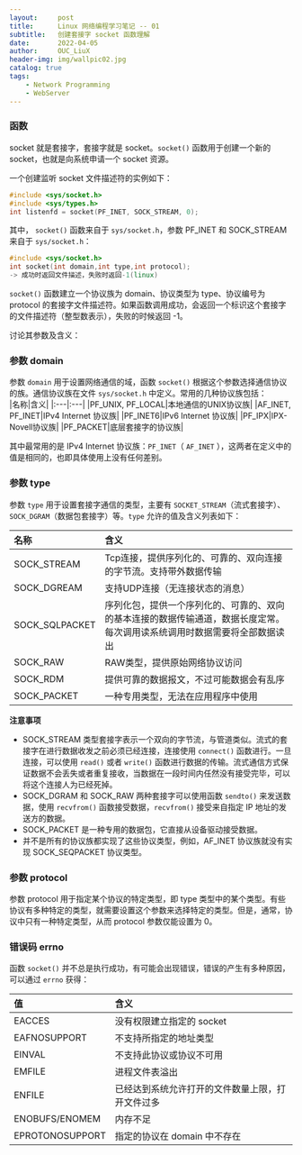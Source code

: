 ```yaml
---
layout:     post
title:      Linux 网络编程学习笔记 -- 01          
subtitle:   创建套接字 socket 函数理解               
date:       2022-04-05
author:     OUC_LiuX
header-img: img/wallpic02.jpg
catalog: true
tags:
    - Network Programming     
    - WebServer
--- 
```


<head>
    <script src="https://cdn.mathjax.org/mathjax/latest/MathJax.js?config=TeX-AMS-MML_HTMLorMML" type="text/javascript"></script>
    <script type="text/x-mathjax-config">
        MathJax.Hub.Config({
            tex2jax: {
            skipTags: ['script', 'noscript', 'style', 'textarea', 'pre'],
            inlineMath: [['$','$']]
            }
        });
    </script>
</head>   

### 函数        
socket 就是套接字，套接字就是 socket。`socket()` 函数用于创建一个新的socket，也就是向系统申请一个 socket 资源。       

一个创建监听 socket 文件描述符的实例如下：          
```c++
#include <sys/socket.h>             
#include <sys/types.h>           
int listenfd = socket(PF_INET, SOCK_STREAM, 0);
```      

其中， `socket()` 函数来自于 `sys/socket.h`，参数 PF_INET 和 SOCK_STREAM 来自于 `sys/socket.h`：         
```c++
#include <sys/socket.h>                  
int socket(int domain,int type,int protocol);
-> 成功时返回文件描述，失败时返回-1(linux)
```            

`socket()` 函数建立一个协议族为 domain、协议类型为 type、协议编号为protocol 的套接字文件描述符。如果函数调用成功，会返回一个标识这个套接字的文件描述符（整型数表示），失败的时候返回 -1。          

讨论其参数及含义：      

### 参数 domain          
参数 `domain` 用于设置网络通信的域，函数 `socket()` 根据这个参数选择通信协议的族。通信协议族在文件 `sys/socket.h` 中定义。常用的几种协议族包括：         
|名称|含义|
|:---|:---|
|PF_UNIX, PF_LOCAL|本地通信的UNIX协议族|
|AF_INET, PF_INET|IPv4 Internet 协议族|
|PF_INET6|IPv6 Internet 协议族|
|PF_IPX|IPX-Novell协议族|
|PF_PACKET|底层套接字的协议族|        

其中最常用的是 IPv4 Internet 协议族：`PF_INET`（ `AF_INET` ），这两者在定义中的值是相同的，也即具体使用上没有任何差别。           

### 参数 type            
参数 `type` 用于设置套接字通信的类型，主要有 `SOCKET_STREAM`（流式套接字）、`SOCK_DGRAM`（数据包套接字）等。`type` 允许的值及含义列表如下：         

|名称|含义|            
|:---|:---|            
|SOCK_STREAM|Tcp连接，提供序列化的、可靠的、双向连接的字节流。支持带外数据传输|         
|SOCK_DGREAM|支持UDP连接（无连接状态的消息）|        
|SOCK_SQLPACKET|序列化包，提供一个序列化的、可靠的、双向的基本连接的数据传输通道，数据长度定常。每次调用读系统调用时数据需要将全部数据读出|      
|SOCK_RAW|RAW类型，提供原始网络协议访问|         
|SOCK_RDM|提供可靠的数据报文，不过可能数据会有乱序|      
|SOCK_PACKET|一种专用类型，无法在应用程序中使用|      

**注意事项**          
* SOCK_STREAM 类型套接字表示一个双向的字节流，与管道类似。流式的套接字在进行数据收发之前必须已经连接，连接使用 `connect()` 函数进行。一旦连接，可以使用 `read()` 或者 `write()` 函数进行数据的传输。流式通信方式保证数据不会丢失或者重复接收，当数据在一段时间内任然没有接受完毕，可以将这个连接人为已经死掉。           
* SOCK_DGRAM 和 SOCK_RAW 两种套接字可以使用函数 `sendto()` 来发送数据，使用 `recvfrom()` 函数接受数据，`recvfrom()` 接受来自指定 IP 地址的发送方的数据。        
* SOCK_PACKET 是一种专用的数据包，它直接从设备驱动接受数据。       
* 并不是所有的协议族都实现了这些协议类型，例如，AF_INET 协议族就没有实现 SOCK_SEQPACKET 协议类型。         

### 参数 protocol          
参数 protocol 用于指定某个协议的特定类型，即 type 类型中的某个类型。有些协议有多种特定的类型，就需要设置这个参数来选择特定的类型。但是，通常，协议中只有一种特定类型，从而 protocol 参数仅能设置为 0。          

### 错误码 errno            
函数 `socket()` 并不总是执行成功，有可能会出现错误，错误的产生有多种原因，可以通过 `errno` 获得：       

|值|含义|       
|:--|:--|        
|EACCES|没有权限建立指定的 socket |
|EAFNOSUPPORT|不支持所指定的地址类型|
|EINVAL|不支持此协议或协议不可用|
|EMFILE|进程文件表溢出|   
|ENFILE|已经达到系统允许打开的文件数量上限，打开文件过多|
|ENOBUFS/ENOMEM|内存不足|
|EPROTONOSUPPORT|指定的协议在 domain 中不存在|

